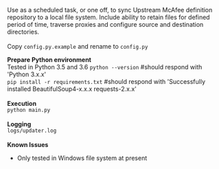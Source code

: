 Use as a scheduled task, or one off, to sync Upstream McAfee definition repository to a local file system. Include ability to retain files for defined period of time,
traverse proxies and configure source and destination directories. <br><br>
Copy <code>config.py.example</code> and rename to <code>config.py</code>


<b>Prepare Python environment</b><br>
Tested in Python 3.5 and 3.6
<code>python --version</code>                       #should respond with 'Python 3.x.x'<br>
<code>pip install -r requirements.txt</code>         #should respond with 'Successfully installed BeautifulSoup4-x.x.x requests-2.x.x'<br>
<br> 
<b>Execution</b><br>
<code>python main.py</code><br>
<br>
<b>Logging</b><br>
<code>logs/updater.log</code><br>
<br> 
<b>Known Issues</b><br>
- Only tested in Windows file system at present
